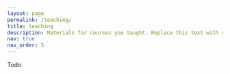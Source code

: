 ```yaml
---
layout: page
permalink: /teaching/
title: teaching
description: Materials for courses you taught. Replace this text with your description.
nav: true
nav_order: 5
---
```


Todo
